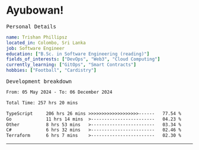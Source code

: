 # Ayubowan!

<samp>Personal Details</samp>

```yaml
name: Trishan Phillipsz
located_in: Colombo, Sri Lanka
job: Software Engineer
education: ["B.Sc. in Software Engineering (reading)"]
fields_of_interests: ["DevOps", "Web3", "Cloud Computing"]
currently_learning: ["GitOps", "Smart Contracts"]
hobbies: ["Football", "Cardistry"]
```

<samp>Development breakdown</samp>

<!--START_SECTION:waka-->

```txt
From: 05 May 2024 - To: 06 December 2024

Total Time: 257 hrs 20 mins

TypeScript     206 hrs 26 mins >>>>>>>>>>>>>>>>>>>------   77.54 %
Go             11 hrs 14 mins  >------------------------   04.23 %
Other          8 hrs 53 mins   >------------------------   03.34 %
C#             6 hrs 32 mins   >------------------------   02.46 %
Terraform      6 hrs 7 mins    >------------------------   02.30 %
```

<!--END_SECTION:waka-->

---
